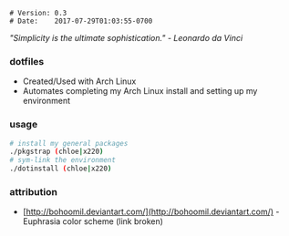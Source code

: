     # Version: 0.3
    # Date:    2017-07-29T01:03:55-0700

*"Simplicity is the ultimate sophistication." - Leonardo da Vinci*

### dotfiles
* Created/Used with Arch Linux
* Automates completing my Arch Linux install and setting up my environment

### usage
```bash
# install my general packages
./pkgstrap (chloe|x220)
# sym-link the environment
./dotinstall (chloe|x220)
```

### attribution
* [http://bohoomil.deviantart.com/](http://bohoomil.deviantart.com/) - Euphrasia color scheme (link broken)

